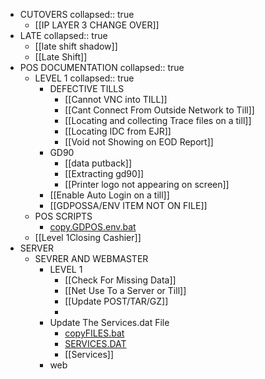 - CUTOVERS
  collapsed:: true
	- [[IP LAYER 3 CHANGE OVER]]
- LATE
  collapsed:: true
	- [[late shift shadow]]
	- [[Late Shift]]
- POS DOCUMENTATION
  collapsed:: true
	- LEVEL 1
	  collapsed:: true
		- DEFECTIVE TILLS
			- [[Cannot VNC into TILL]]
			- [[Cant Connect From Outside Network to Till]]
			- [[Locating and collecting Trace files on a till]]
			- [[Locating IDC from EJR]]
			- [[Void not Showing on EOD Report]]
		- GD90
			- [[data putback]]
			- [[Extracting gd90]]
			- [[Printer logo not appearing on screen]]
		- [[Enable Auto Login on a till]]
		- [[GDPOSSA/ENV ITEM NOT ON FILE]]
	- POS SCRIPTS
		- [copy.GDPOS.env.bat](../assets/copy.GDPOS.env_1652976653726_0.bat)
	- [[Level 1Closing Cashier]]
- SERVER
	- SEVRER AND WEBMASTER
		- LEVEL 1
			- [[Check For Missing Data]]
			- [[Net Use To a Server or Till]]
			- [[Update POST/TAR/GZ]]
			-
		- Update The Services.dat File
			- [copyFILES.bat](../assets/copyFILES_1652976846550_0.bat)
			- [SERVICES.DAT](../assets/SERVICES_1652976852642_0.DAT)
			- [[Services]]
		- web
